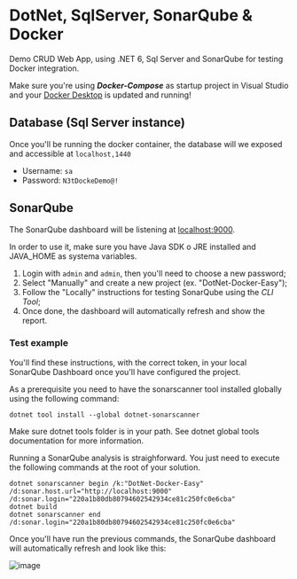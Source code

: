 # DotNet, SqlServer, SonarQube & Docker
Demo CRUD Web App, using .NET 6, Sql Server and SonarQube for testing Docker integration.

Make sure you're using __*Docker-Compose*__ as startup project in Visual Studio and your [Docker Desktop](https://www.docker.com/products/docker-desktop) is updated and running!


## Database (Sql Server instance)
Once you'll be running the docker container, the database will we exposed and accessible at `localhost,1440`
- Username: `sa`
- Password: `N3tDockeDemo@!`

## SonarQube
The SonarQube dashboard will be listening at [localhost:9000](http://localhost:9000/).

In order to use it, make sure you have Java SDK o JRE installed and JAVA_HOME as systema variables.

1. Login with `admin` and `admin`, then you'll need to choose a new password;
2. Select "Manually" and create a new project (ex. "DotNet-Docker-Easy");
3. Follow the "Locally" instructions for testing SonarQube using the *CLI Tool*;
4. Once done, the dashboard will automatically refresh and show the report.

### Test example
You'll find these instructions, with the correct token, in your local SonarQube Dashboard once you'll have configured the project.

As a prerequisite you need to have the sonarscanner tool installed globally using the following command:

`dotnet tool install --global dotnet-sonarscanner`

Make sure dotnet tools folder is in your path. See dotnet global tools documentation for more information.

Running a SonarQube analysis is straighforward. You just need to execute the following commands at the root of your solution.
```
dotnet sonarscanner begin /k:"DotNet-Docker-Easy" /d:sonar.host.url="http://localhost:9000"  /d:sonar.login="220a1b80db80794602542934ce81c250fc0e6cba"
dotnet build
dotnet sonarscanner end /d:sonar.login="220a1b80db80794602542934ce81c250fc0e6cba"
```

Once you'll have run the previous commands, the SonarQube dashboard will automatically refresh and look like this:

![image](https://user-images.githubusercontent.com/68862675/161421520-288b0375-a38c-4d12-9760-f2991a1fca98.png)

<!--
You may also want to configure [SonarLint Visual Studio Extension](https://www.sonarqube.org/sonarlint/) 
from `Visual Studio` > `Analyze` > `Manage SonarQube Connections`.

You'll need to specify: server, token and password (obtained from the dashboard).
-->
